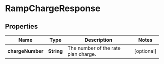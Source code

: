 

# RampChargeResponse


## Properties

| Name | Type | Description | Notes |
|------------ | ------------- | ------------- | -------------|
|**chargeNumber** | **String** | The number of the rate plan charge. |  [optional] |




